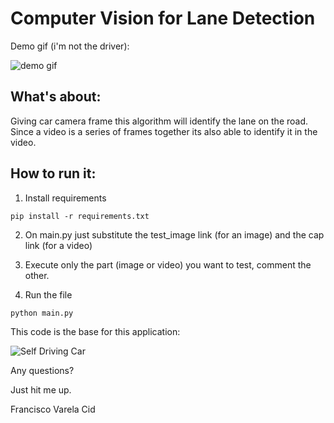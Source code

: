 # Computer Vision for Lane Detection

Demo gif (i'm not the driver):

![demo gif](./images/LaneDetection.gif)

## What's about: 
Giving car camera frame this algorithm will identify the lane on the road.
Since a video is a series of frames together its also able to identify it in the video.


## How to run it:

1. Install requirements
```
pip install -r requirements.txt
```

2. On main.py just substitute the test_image link (for an image) and the cap link (for a video)

3. Execute only the part (image or video) you want to test, comment the other.

4. Run the file
```
python main.py
```

This code is the base for this application:

![Self Driving Car](./images/calculations.gif)


Any questions?

Just hit me up.

Francisco Varela Cid